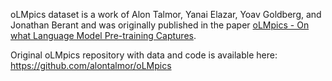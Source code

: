 oLMpics dataset is a work of Alon Talmor, Yanai Elazar, Yoav Goldberg, and Jonathan Berant
and was originally published in the paper [oLMpics - On what Language Model Pre-training Captures](https://arxiv.org/abs/1912.13283).

Original oLMpics repository with data and code is available here: https://github.com/alontalmor/oLMpics
